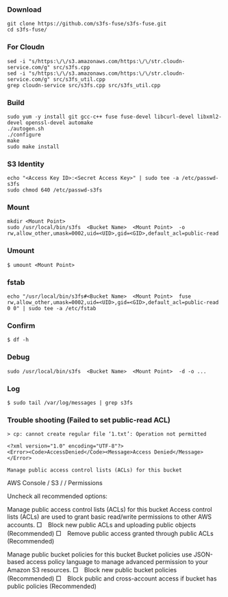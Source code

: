 ### Download
	git clone https://github.com/s3fs-fuse/s3fs-fuse.git
	cd s3fs-fuse/

### For Cloudn
	sed -i "s/https:\/\/s3.amazonaws.com/https:\/\/str.cloudn-service.com/g" src/s3fs.cpp
	sed -i "s/https:\/\/s3.amazonaws.com/https:\/\/str.cloudn-service.com/g" src/s3fs_util.cpp
	grep cloudn-service src/s3fs.cpp src/s3fs_util.cpp

### Build
	sudo yum -y install git gcc-c++ fuse fuse-devel libcurl-devel libxml2-devel openssl-devel automake
	./autogen.sh
	./configure
	make
	sudo make install

### S3 Identity
	echo "<Access Key ID>:<Secret Access Key>" | sudo tee -a /etc/passwd-s3fs
	sudo chmod 640 /etc/passwd-s3fs

### Mount
	mkdir <Mount Point>
	sudo /usr/local/bin/s3fs  <Bucket Name>  <Mount Point>  -o rw,allow_other,umask=0002,uid=<UID>,gid=<GID>,default_acl=public-read

### Umount
	$ umount <Mount Point>

### fstab
	echo "/usr/local/bin/s3fs#<Bucket Name>  <Mount Point>  fuse  rw,allow_other,umask=0002,uid=<UID>,gid=<GID>,default_acl=public-read 0 0" | sudo tee -a /etc/fstab

### Confirm
	$ df -h

### Debug
	sudo /usr/local/bin/s3fs  <Bucket Name>  <Mount Point>  -d -o ...

### Log
	$ sudo tail /var/log/messages | grep s3fs

### Trouble shooting (Failed to set public-read ACL)
	> cp: cannot create regular file ‘1.txt’: Operation not permitted

	<?xml version="1.0" encoding="UTF-8"?>
	<Error><Code>AccessDenied</Code><Message>Access Denied</Message></Error>
	
	Manage public access control lists (ACLs) for this bucket

AWS Console / S3 / <Bucket Name> / Permissions

Uncheck all recommended options:

Manage public access control lists (ACLs) for this bucket
Access control lists (ACLs) are used to grant basic read/write permissions to other AWS accounts.
□　Block new public ACLs and uploading public objects (Recommended)
□　Remove public access granted through public ACLs (Recommended)

Manage public bucket policies for this bucket
Bucket policies use JSON-based access policy language to manage advanced permission to your Amazon S3 resources.
□　Block new public bucket policies (Recommended)
□　Block public and cross-account access if bucket has public policies (Recommended) 

